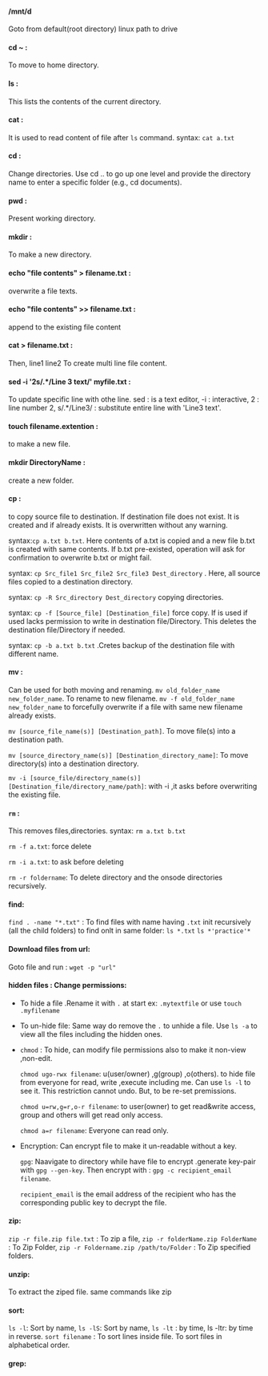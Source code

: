 #### /mnt/d
Goto from default(root directory) linux path to drive

#### cd ~ :
To move to home directory.

#### ls : 
This lists the contents of the current directory.

#### cat : 
It is used to read content of file after `ls` command. syntax: `cat a.txt`  
 
#### cd : 
Change directories. Use cd .. to go up one level and provide the directory name to enter a specific folder (e.g., cd documents).

#### pwd : 
Present working directory.

#### mkdir : 
To make a new directory.

#### echo "file contents" > filename.txt :
overwrite a file texts.

#### echo "file contents" >> filename.txt :
append to the existing file content

#### cat > filename.txt :
Then, 
line1
line2
To create multi line file content.

#### sed -i '2s/.*/Line 3 text/' myfile.txt :
To update specific line with othe line. 
sed : is a text editor, -i : interactive, 2 : line number 2, s/.*/Line3/ : substitute entire line with 'Line3 text'. 

#### touch filename.extention : 
to make a new file.

#### mkdir DirectoryName :
create a new folder.

#### cp : 
to copy source file to destination. If destination file does not exist. It is created and if already exists. It is overwritten without any warning. 

syntax:`cp a.txt b.txt`. Here contents of a.txt is copied and a new file b.txt is created with same contents. If b.txt pre-existed, operation will ask for confirmation to overwrite b.txt or might fail.

syntax: `cp Src_file1 Src_file2 Src_file3 Dest_directory` . Here, all source files copied to a destination directory.

syntax: `cp -R Src_directory Dest_directory` copying directories.

syntax: `cp -f [Source_file] [Destination_file]` force copy. If is used if used lacks permission to write in destination file/Directory. This deletes the destination 
file/Directory if needed.

syntax: `cp -b a.txt b.txt` .Cretes backup of the destination file with different name.


#### mv : 
Can be used for both moving and renaming. 
`mv old_folder_name new_folder_name`. To rename to new filename. `mv -f old_folder_name new_folder_name` to forcefully overwrite if a file with same new filename already exists. 

`mv [source_file_name(s)] [Destination_path]`. To move file(s) into a destination path.

`mv [source_directory_name(s)] [Destination_directory_name]`: To move directory(s) into a destination directory.

`mv -i [source_file/directory_name(s)] [Destination_file/directory_name/path]`: with -i ,it asks before overwriting the existing file.  


#### `rm` : 
This removes files,directories. syntax: `rm a.txt b.txt`

`rm -f a.txt`: force delete

`rm -i a.txt`: to ask before deleting

`rm -r foldername`: To delete directory and the onsode directories recursively.

#### find: 
`find . -name "*.txt"` : To find files with name having `.txt` init recursively (all the child folders)
to find onlt in same folder: `ls *.txt`  `ls *'practice'*`

#### Download files from url: 
Goto file and run : `wget -p "url"`

#### hidden files :  Change permissions:
 - To hide a file .Rename it with `.` at start ex: `.mytextfile` or use `touch .myfilename`
   
 - To un-hide  file: Same way do remove the `.` to unhide a file. Use `ls -a` to view all the files including the hidden ones.
   
 - `chmod` : To hide, can modify file permissions also to make it non-view ,non-edit.
   
   `chmod ugo-rwx filename`: u(user/owner) ,g(group) ,o(others).
   to hide file from everyone for read, write ,execute including me.  Can use `ls -l` to see it. This restriction cannot undo. But, to be re-set premissions.
   
   `chmod u=rw,g=r,o-r filename`: to user(owner) to get read&write access, group and others will get read only access.
   
   `chmod a=r filename`: Everyone can read only.

 - Encryption:
   Can encrypt file to make it un-readable without a  key.
   
   `gpg`: Naavigate to directory while have file to encrypt .generate key-pair with `gpg --gen-key`. Then encrypt with : `gpg -c recipient_email filename`.
   
   `recipient_email` is the email address of the recipient who has the corresponding public key to decrypt the file.
   
#### zip:
 `zip -r file.zip file.txt` : To zip a file,  `zip -r folderName.zip FolderName` : To Zip Folder,  `zip -r Foldername.zip /path/to/Folder` : To Zip specified folders.
 
#### unzip:
 To extract the ziped file. same commands like zip 

#### sort:
`ls -l`: Sort by name,  `ls -lS`: Sort by name,  `ls -lt` : by time, ls -ltr: by time in reverse.
`sort filename` : To sort lines inside file.
To sort files in alphabetical order.

#### grep:

